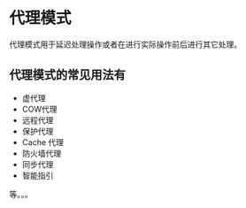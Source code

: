 # 代理模式

代理模式用于延迟处理操作或者在进行实际操作前后进行其它处理。

## 代理模式的常见用法有

* 虚代理
* COW代理
* 远程代理
* 保护代理
* Cache 代理
* 防火墙代理
* 同步代理
* 智能指引

等。。。
